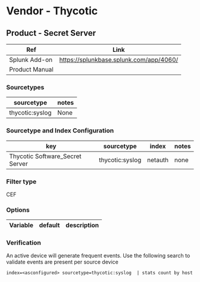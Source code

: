 # Vendor - Thycotic


## Product - Secret Server

| Ref            | Link                                                                                                    |
|----------------|---------------------------------------------------------------------------------------------------------|
| Splunk Add-on  | https://splunkbase.splunk.com/app/4060/                                                                 |
| Product Manual |                        |


### Sourcetypes

| sourcetype     | notes                                                                                                   |
|----------------|---------------------------------------------------------------------------------------------------------|
| thycotic:syslog       | None                                                                                                    |

### Sourcetype and Index Configuration

| key            | sourcetype     | index          | notes          |
|----------------|----------------|----------------|----------------|
| Thycotic Software_Secret Server      | thycotic:syslog       | netauth          | none          |

### Filter type

CEF

### Options

| Variable       | default        | description    |
|----------------|----------------|----------------|

### Verification

An active device will generate frequent events. Use the following search to validate events are present per source device

```
index=<asconfigured> sourcetype=thycotic:syslog  | stats count by host
```